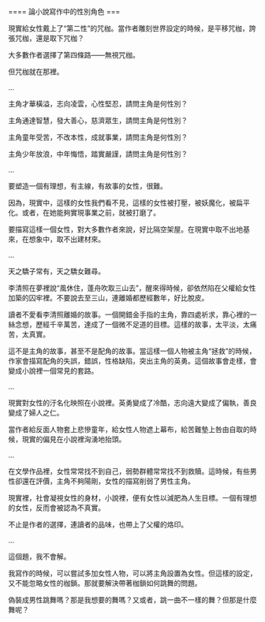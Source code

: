 ==== 論小說寫作中的性別角色 ===

現實給女性戴上了“第二性”的咒枷。當作者雕刻世界設定的時候，是平移咒枷，誇張咒枷，還是取下咒枷？

大多數作者選擇了第四條路——無視咒枷。

但咒枷就在那裡。

...

主角才華橫溢，志向凌雲，心性堅忍，請問主角是何性別？

主角通達智慧，發大善心，慈濟眾生，請問主角是何性別？

主角童年受苦，不改本性，成就事業，請問主角是何性別？

主角少年放浪，中年悔悟，踏實嚴謹，請問主角是何性別？

...

要塑造一個有理想，有主線，有故事的女性，很難。

因為，現實中，這樣的女性我們看不見，這樣的女性被打壓，被妖魔化，被扁平化。或者，在她能夠實現事業之前，就被打磨了。

要描寫這樣一個女性，對大多數作者來說，好比隔空架屋。在現實中取不出地基來，在想象中，取不出建材來。

...

天之驕子常有，天之驕女難尋。

李清照在夢裡說“風休住，蓬舟吹取三山去”，醒來得時候，卻依然陷在父權給女性加築的囚牢裡。不要說去至三山，連離婚都歷經數年，好比脫皮。

讀者不愛看李清照離婚的故事。一個開錯金手指的主角，靠四處祈求，靠心裡的一絲念想，歷經千辛萬苦，達成了一個微不足道的目標。這樣的故事，太平淡，太痛苦，太真實。

這不是主角的故事，甚至不是配角的故事。當這樣一個人物被主角“拯救”的時候，作家會描寫配角的失誤，錯誤，性格缺陷，突出主角的英勇。這個故事會走樣，會變成小說裡一個常見的套路。

...

現實對女性的汙名化映照在小說裡。英勇變成了冷酷，志向遠大變成了偏執，善良變成了婦人之仁。

當作者給反面人物套上悲慘童年，給女性人物遮上幕布，給苦難墊上咎由自取的時候，現實的偏見在小說裡洶湧地抬頭。

...

在文學作品裡，女性常常找不到自己，弱勢群體常常找不到救贖。這時候，有些男性卻還在評價，主角不夠陽剛，女性的描寫削弱了男性主角。

現實裡，社會凝視女性的身材，小說裡，便有女性以減肥為人生目標。一個有理想的女性，反而會被認為不真實。

不止是作者的選擇，連讀者的品味，也帶上了父權的烙印。

...

這個題，我不會解。

我寫作的時候，可以嘗試多加女性人物，可以將主角設置為女性。但這樣的設定，又不能忽略女性的枷鎖。那就要解決帶著枷鎖如何跳舞的問題。

偽裝成男性跳舞嗎？那是我想要的舞嗎？又或者，跳一曲不一樣的舞？但那是什麼舞呢？